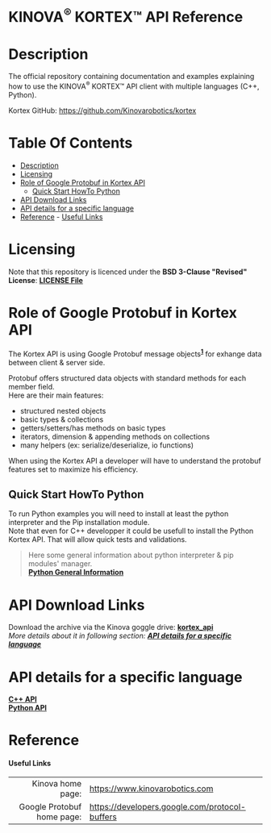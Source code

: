 <!--
* KINOVA (R) KORTEX (TM)
*
* Copyright (c) 2018 Kinova inc. All rights reserved.
*
* This software may be modified and distributed under the
* terms of the BSD 3-Clause license.
*
* Refer to the LICENSE file for details.
*
-->

<h1>KINOVA<sup>®</sup> KORTEX™ API Reference</h1>

<a id="markdown-description" name="description"></a>
# Description

The official repository containing documentation and examples explaining how to use the KINOVA<sup>®</sup> KORTEX™ API client with multiple languages (C++, Python).  


Kortex GitHub: https://github.com/Kinovarobotics/kortex  

<h1>Table Of Contents</h1>

<!-- TOC -->

- [Description](#description)
- [Licensing](#licensing)
- [Role of Google Protobuf in Kortex API](#role-of-google-protobuf-in-kortex-api)
    - [Quick Start HowTo Python](#quick-start-howto-python)
- [API Download Links](#api-download-links)
- [API details for a specific language](#api-details-for-a-specific-language)
- [Reference](#reference)
            - [Useful Links](#useful-links)

<!-- /TOC -->

<a id="markdown-licensing" name="licensing"></a>
# Licensing 
Note that this repository is licenced under the **BSD 3-Clause "Revised" License**: **[LICENSE File](./LICENSE)**  

<a id="markdown-role-of-google-protobuf-in-kortex-api" name="role-of-google-protobuf-in-kortex-api"></a>
# Role of Google Protobuf in Kortex API 

The Kortex API is using Google Protobuf message objects<sup>**[1](#useful-links)**</sup> for exhange data between client & server side.  

Protobuf offers structured data objects with standard methods for each member field.  
Here are their main features:  
+ structured nested objects
+ basic types & collections
+ getters/setters/has methods on basic types
+ iterators, dimension & appending methods on collections
+ many helpers (ex: serialize/deserialize, io functions)
  
When using the Kortex API a developer will have to understand the protobuf features set to maximize his efficiency.  

<a id="markdown-quick-start-howto-python" name="quick-start-howto-python"></a>
## Quick Start HowTo Python

  To run Python examples you will need to install at least the python interpreter and the Pip installation module.  
  Note that even for C++ developper it could be usefull to install the Python Kortex API.  That will allow quick tests and validations.

  > Here some general information about python interpreter & pip modules' manager.  
  > **[Python General Information](./linked_md/python_quick_start.md)**

<a id="markdown-api-download-links" name="api-download-links"></a>
# API Download Links

Download the archive via the Kinova goggle drive: **[kortex_api](https://drive.google.com/file/d/19zfCNlRUfNBbZoMW9LOpLjVrYOO2BwYb/view)**  
*More details about it in following section: **[API details for a specific language](#api-details-for-a-specific-language)***

<a id="markdown-api-details-for-a-specific-language" name="api-details-for-a-specific-language"></a>
# API details for a specific language

**[C++ API](./api_cpp/examples/readme.md)**  
**[Python API](./api_python/examples/readme.md)**  

<a id="markdown-reference" name="reference"></a>
# Reference
<a id="markdown-useful-links" name="useful-links"></a>
#### Useful Links
|  |  |  
| ---: | --- |  
| Kinova home page: | https://www.kinovarobotics.com |  
| Google Protobuf home page: | https://developers.google.com/protocol-buffers |  
